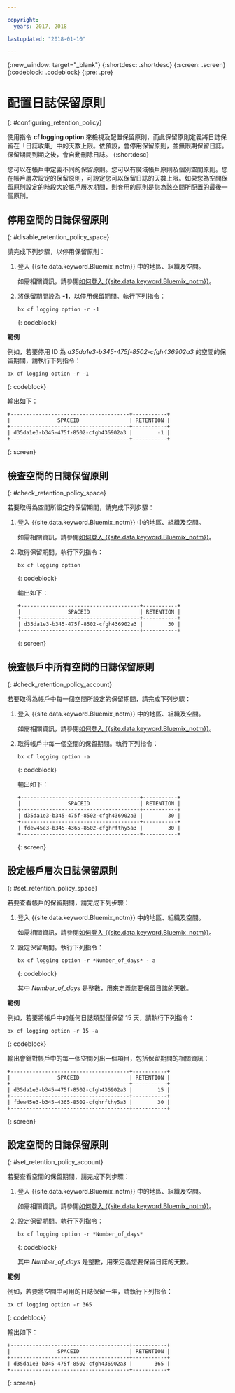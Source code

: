 ```yaml
---

copyright:
  years: 2017, 2018

lastupdated: "2018-01-10"

---
```


{:new_window: target="_blank"}
{:shortdesc: .shortdesc}
{:screen: .screen}
{:codeblock: .codeblock}
{:pre: .pre}

# 配置日誌保留原則
{: #configuring_retention_policy}

使用指令 **cf logging option** 來檢視及配置保留原則，而此保留原則定義將日誌保留在「日誌收集」中的天數上限。依預設，會停用保留原則，並無限期保留日誌。保留期間到期之後，會自動刪除日誌。
{:shortdesc}

您可以在帳戶中定義不同的保留原則。您可以有廣域帳戶原則及個別空間原則。您在帳戶層次設定的保留原則，可設定您可以保留日誌的天數上限。如果您為空間保留原則設定的時段大於帳戶層次期間，則套用的原則是您為該空間所配置的最後一個原則。 


## 停用空間的日誌保留原則
{: #disable_retention_policy_space}

請完成下列步驟，以停用保留原則：

1. 登入 {{site.data.keyword.Bluemix_notm}} 中的地區、組織及空間。 

    如需相關資訊，請參閱[如何登入 {{site.data.keyword.Bluemix_notm}}](/docs/services/CloudLogAnalysis/qa/cli_qa.html#login)。
    
2. 將保留期間設為 **-1**，以停用保留期間。執行下列指令：

    ```
    bx cf logging option -r -1
    ```
    {: codeblock}
    
**範例**
    
例如，若要停用 ID 為 *d35da1e3-b345-475f-8502-cfgh436902a3* 的空間的保留期間，請執行下列指令：

```
bx cf logging option -r -1
```
{: codeblock}

輸出如下：

```
+--------------------------------------+-----------+
|               SPACEID                | RETENTION |
+--------------------------------------+-----------+
| d35da1e3-b345-475f-8502-cfgh436902a3 |        -1 |
+--------------------------------------+-----------+
```
{: screen} 



## 檢查空間的日誌保留原則
{: #check_retention_policy_space}

若要取得為空間所設定的保留期間，請完成下列步驟：

1. 登入 {{site.data.keyword.Bluemix_notm}} 中的地區、組織及空間。 

    如需相關資訊，請參閱[如何登入 {{site.data.keyword.Bluemix_notm}}](/docs/services/CloudLogAnalysis/qa/cli_qa.html#login)。
    
2. 取得保留期間。執行下列指令：

    ```
    bx cf logging option
    ```
    {: codeblock}

    輸出如下：

    ```
    +--------------------------------------+-----------+
    |               SPACEID                | RETENTION |
    +--------------------------------------+-----------+
    | d35da1e3-b345-475f-8502-cfgh436902a3 |        30 |
    +--------------------------------------+-----------+
    ```
    {: screen}
    

## 檢查帳戶中所有空間的日誌保留原則
{: #check_retention_policy_account}

若要取得為帳戶中每一個空間所設定的保留期間，請完成下列步驟：

1. 登入 {{site.data.keyword.Bluemix_notm}} 中的地區、組織及空間。 

    如需相關資訊，請參閱[如何登入 {{site.data.keyword.Bluemix_notm}}](/docs/services/CloudLogAnalysis/qa/cli_qa.html#login)。
    
2. 取得帳戶中每一個空間的保留期間。執行下列指令：

    ```
    bx cf logging option -a
    ```
    {: codeblock}

    輸出如下：

    ```
    +--------------------------------------+-----------+
    |               SPACEID                | RETENTION |
    +--------------------------------------+-----------+
    | d35da1e3-b345-475f-8502-cfgh436902a3 |        30 |
    +--------------------------------------+-----------+
    | fdew45e3-b345-4365-8502-cfghrfthy5a3 |        30 |
    +--------------------------------------+-----------+
    ```
    {: screen}
    

## 設定帳戶層次日誌保留原則
{: #set_retention_policy_space}

若要查看帳戶的保留期間，請完成下列步驟：

1. 登入 {{site.data.keyword.Bluemix_notm}} 中的地區、組織及空間。 

    如需相關資訊，請參閱[如何登入 {{site.data.keyword.Bluemix_notm}}](/docs/services/CloudLogAnalysis/qa/cli_qa.html#login)。
    
2. 設定保留期間。執行下列指令：

    ```
    bx cf logging option -r *Number_of_days* - a
    ```
    {: codeblock}
    
    其中 *Number_of_days* 是整數，用來定義您要保留日誌的天數。 
    
    
**範例**
    
例如，若要將帳戶中的任何日誌類型僅保留 15 天，請執行下列指令：

```
bx cf logging option -r 15 -a
```
{: codeblock}

輸出會針對帳戶中的每一個空間列出一個項目，包括保留期間的相關資訊：

```
+--------------------------------------+-----------+
|               SPACEID                | RETENTION |
+--------------------------------------+-----------+
| d35da1e3-b345-475f-8502-cfgh436902a3 |        15 |
+--------------------------------------+-----------+
| fdew45e3-b345-4365-8502-cfghrfthy5a3 |        30 |
+--------------------------------------+-----------+
```
{: screen}

## 設定空間的日誌保留原則
{: #set_retention_policy_account}

若要查看空間的保留期間，請完成下列步驟：

1. 登入 {{site.data.keyword.Bluemix_notm}} 中的地區、組織及空間。 

    如需相關資訊，請參閱[如何登入 {{site.data.keyword.Bluemix_notm}}](/docs/services/CloudLogAnalysis/qa/cli_qa.html#login)。
    
2. 設定保留期間。執行下列指令：

    ```
    bx cf logging option -r *Number_of_days*
    ```
    {: codeblock}
    
    其中 *Number_of_days* 是整數，用來定義您要保留日誌的天數。
    
    
**範例**
    
例如，若要將空間中可用的日誌保留一年，請執行下列指令：

```
bx cf logging option -r 365
```
{: codeblock}

輸出如下：

```
+--------------------------------------+-----------+
|               SPACEID                | RETENTION |
+--------------------------------------+-----------+
| d35da1e3-b345-475f-8502-cfgh436902a3 |       365 |
+--------------------------------------+-----------+
```
{: screen}


